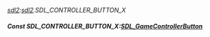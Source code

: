 _[sdl2](../../modules/sdl2/sdl2-module.md):[sdl2](../../modules/sdl2/sdl2-module.md).SDL\_CONTROLLER\_BUTTON\_X_
##### Const SDL\_CONTROLLER\_BUTTON\_X:[SDL_GameControllerButton](../../modules/sdl2/sdl2-sdl_gamecontrollerbutton.md)
